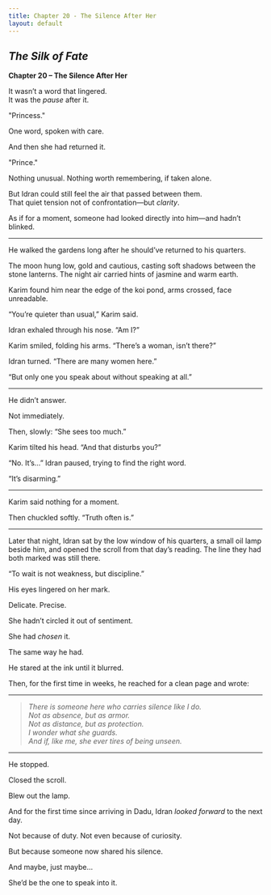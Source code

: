 ```yaml
---
title: Chapter 20 - The Silence After Her
layout: default
---
```


## *The Silk of Fate*  
**Chapter 20 – The Silence After Her**

It wasn’t a word that lingered.  
It was the *pause* after it.

"Princess."

One word, spoken with care.

And then she had returned it.

"Prince."

Nothing unusual. Nothing worth remembering, if taken alone.

But Idran could still feel the air that passed between them.  
That quiet tension not of confrontation—but *clarity*.

As if for a moment, someone had looked directly into him—and hadn’t blinked.

---

He walked the gardens long after he should’ve returned to his quarters.

The moon hung low, gold and cautious, casting soft shadows between the stone lanterns. The night air carried hints of jasmine and warm earth.

Karim found him near the edge of the koi pond, arms crossed, face unreadable.

“You’re quieter than usual,” Karim said.

Idran exhaled through his nose. “Am I?”

Karim smiled, folding his arms. “There’s a woman, isn’t there?”

Idran turned. “There are many women here.”

“But only one you speak about without speaking at all.”

---

He didn’t answer.

Not immediately.

Then, slowly: “She sees too much.”

Karim tilted his head. “And that disturbs you?”

“No. It’s…” Idran paused, trying to find the right word.

“It’s disarming.”

---

Karim said nothing for a moment.

Then chuckled softly. “Truth often is.”

---

Later that night, Idran sat by the low window of his quarters, a small oil lamp beside him, and opened the scroll from that day’s reading. The line they had both marked was still there.

“To wait is not weakness, but discipline.”

His eyes lingered on her mark.

Delicate. Precise.

She hadn’t circled it out of sentiment.

She had *chosen* it.

The same way he had.

He stared at the ink until it blurred.

Then, for the first time in weeks, he reached for a clean page and wrote:

---

> *There is someone here who carries silence like I do.*  
> *Not as absence, but as armor.*  
> *Not as distance, but as protection.*  
> *I wonder what she guards.*  
> *And if, like me, she ever tires of being unseen.*

---

He stopped.

Closed the scroll.

Blew out the lamp.

And for the first time since arriving in Dadu, Idran *looked forward* to the next day.

Not because of duty. Not even because of curiosity.

But because someone now shared his silence.

And maybe, just maybe…

She’d be the one to speak into it.
